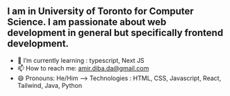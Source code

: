 ## I am in University of Toronto for Computer Science. I am passionate about web development in general but specifically frontend development. 


- 🌱 I’m currently learning : typescript, Next JS
- 📫 How to reach me: amir.diba.da@gmail.com
- 😄 Pronouns: He/Him
--> Technologies : HTML, CSS, Javascript, React, Tailwind, Java, Python

